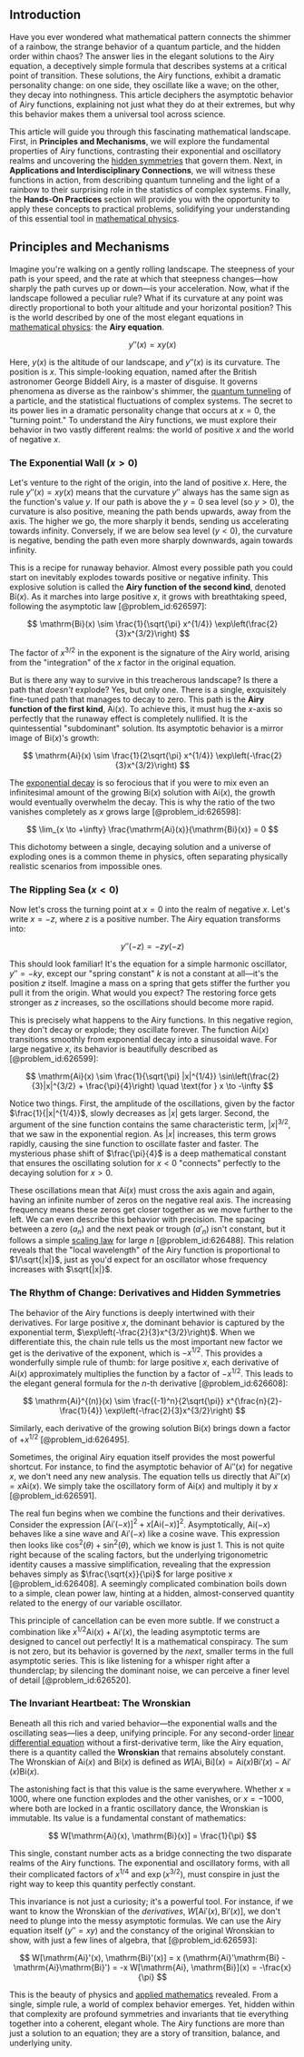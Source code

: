 ## Introduction
Have you ever wondered what mathematical pattern connects the shimmer of a rainbow, the strange behavior of a quantum particle, and the hidden order within chaos? The answer lies in the elegant solutions to the Airy equation, a deceptively simple formula that describes systems at a critical point of transition. These solutions, the Airy functions, exhibit a dramatic personality change: on one side, they oscillate like a wave; on the other, they decay into nothingness. This article deciphers the asymptotic behavior of Airy functions, explaining not just what they do at their extremes, but why this behavior makes them a universal tool across science.

This article will guide you through this fascinating mathematical landscape. First, in **Principles and Mechanisms**, we will explore the fundamental properties of Airy functions, contrasting their exponential and oscillatory realms and uncovering the [hidden symmetries](@article_id:146828) that govern them. Next, in **Applications and Interdisciplinary Connections**, we will witness these functions in action, from describing quantum tunneling and the light of a rainbow to their surprising role in the statistics of complex systems. Finally, the **Hands-On Practices** section will provide you with the opportunity to apply these concepts to practical problems, solidifying your understanding of this essential tool in [mathematical physics](@article_id:264909).

## Principles and Mechanisms

Imagine you're walking on a gently rolling landscape. The steepness of your path is your speed, and the rate at which that steepness changes—how sharply the path curves up or down—is your acceleration. Now, what if the landscape followed a peculiar rule? What if its curvature at any point was directly proportional to both your altitude and your horizontal position? This is the world described by one of the most elegant equations in [mathematical physics](@article_id:264909): the **Airy equation**.

$$
y''(x) = x y(x)
$$

Here, $y(x)$ is the altitude of our landscape, and $y''(x)$ is its curvature. The position is $x$. This simple-looking equation, named after the British astronomer George Biddell Airy, is a master of disguise. It governs phenomena as diverse as the rainbow's shimmer, the [quantum tunneling](@article_id:142373) of a particle, and the statistical fluctuations of complex systems. The secret to its power lies in a dramatic personality change that occurs at $x=0$, the "turning point." To understand the Airy functions, we must explore their behavior in two vastly different realms: the world of positive $x$ and the world of negative $x$.

### The Exponential Wall ($x > 0$)

Let's venture to the right of the origin, into the land of positive $x$. Here, the rule $y''(x) = x y(x)$ means that the curvature $y''$ always has the same sign as the function's value $y$. If our path is above the $y=0$ sea level (so $y > 0$), the curvature is also positive, meaning the path bends upwards, away from the axis. The higher we go, the more sharply it bends, sending us accelerating towards infinity. Conversely, if we are below sea level ($y < 0$), the curvature is negative, bending the path even more sharply downwards, again towards infinity.

This is a recipe for runaway behavior. Almost every possible path you could start on inevitably explodes towards positive or negative infinity. This explosive solution is called the **Airy function of the second kind**, denoted $\mathrm{Bi}(x)$. As it marches into large positive $x$, it grows with breathtaking speed, following the asymptotic law [@problem_id:626597]:

$$
\mathrm{Bi}(x) \sim \frac{1}{\sqrt{\pi} x^{1/4}} \exp\left(\frac{2}{3}x^{3/2}\right)
$$

The factor of $x^{3/2}$ in the exponent is the signature of the Airy world, arising from the "integration" of the $x$ factor in the original equation.

But is there any way to survive in this treacherous landscape? Is there a path that *doesn't* explode? Yes, but only one. There is a single, exquisitely fine-tuned path that manages to decay to zero. This path is the **Airy function of the first kind**, $\mathrm{Ai}(x)$. To achieve this, it must hug the $x$-axis so perfectly that the runaway effect is completely nullified. It is the quintessential "subdominant" solution. Its asymptotic behavior is a mirror image of $\mathrm{Bi}(x)$'s growth:

$$
\mathrm{Ai}(x) \sim \frac{1}{2\sqrt{\pi} x^{1/4}} \exp\left(-\frac{2}{3}x^{3/2}\right)
$$

The [exponential decay](@article_id:136268) is so ferocious that if you were to mix even an infinitesimal amount of the growing $\mathrm{Bi}(x)$ solution with $\mathrm{Ai}(x)$, the growth would eventually overwhelm the decay. This is why the ratio of the two vanishes completely as $x$ grows large [@problem_id:626598]:

$$
\lim_{x \to +\infty} \frac{\mathrm{Ai}(x)}{\mathrm{Bi}(x)} = 0
$$

This dichotomy between a single, decaying solution and a universe of exploding ones is a common theme in physics, often separating physically realistic scenarios from impossible ones.

### The Rippling Sea ($x < 0$)

Now let's cross the turning point at $x=0$ into the realm of negative $x$. Let's write $x = -z$, where $z$ is a positive number. The Airy equation transforms into:

$$
y''(-z) = -z y(-z)
$$

This should look familiar! It's the equation for a simple harmonic oscillator, $y'' = -ky$, except our "spring constant" $k$ is not a constant at all—it's the position $z$ itself. Imagine a mass on a spring that gets stiffer the further you pull it from the origin. What would you expect? The restoring force gets stronger as $z$ increases, so the oscillations should become more rapid.

This is precisely what happens to the Airy functions. In this negative region, they don't decay or explode; they oscillate forever. The function $\mathrm{Ai}(x)$ transitions smoothly from exponential decay into a sinusoidal wave. For large negative $x$, its behavior is beautifully described as [@problem_id:626599]:

$$
\mathrm{Ai}(x) \sim \frac{1}{\sqrt{\pi} |x|^{1/4}} \sin\left(\frac{2}{3}|x|^{3/2} + \frac{\pi}{4}\right) \quad \text{for } x \to -\infty
$$

Notice two things. First, the amplitude of the oscillations, given by the factor $\frac{1}{|x|^{1/4}}$, slowly decreases as $|x|$ gets larger. Second, the argument of the sine function contains the same characteristic term, $|x|^{3/2}$, that we saw in the exponential region. As $|x|$ increases, this term grows rapidly, causing the sine function to oscillate faster and faster. The mysterious phase shift of $\frac{\pi}{4}$ is a deep mathematical constant that ensures the oscillating solution for $x<0$ "connects" perfectly to the decaying solution for $x>0$.

These oscillations mean that $\mathrm{Ai}(x)$ must cross the axis again and again, having an infinite number of zeros on the negative real axis. The increasing frequency means these zeros get closer together as we move further to the left. We can even describe this behavior with precision. The spacing between a zero ($a_n$) and the next peak or trough ($a'_n$) isn't constant, but it follows a simple [scaling law](@article_id:265692) for large $n$ [@problem_id:626488]. This relation reveals that the "local wavelength" of the Airy function is proportional to $1/\sqrt{|x|}$, just as you'd expect for an oscillator whose frequency increases with $\sqrt{|x|}$.

### The Rhythm of Change: Derivatives and Hidden Symmetries

The behavior of the Airy functions is deeply intertwined with their derivatives. For large positive $x$, the dominant behavior is captured by the exponential term, $\exp\left(-\frac{2}{3}x^{3/2}\right)$. When we differentiate this, the chain rule tells us the most important new factor we get is the derivative of the exponent, which is $-x^{1/2}$. This provides a wonderfully simple rule of thumb: for large positive $x$, each derivative of $\mathrm{Ai}(x)$ approximately multiplies the function by a factor of $-x^{1/2}$. This leads to the elegant general formula for the $n$-th derivative [@problem_id:626608]:

$$
\mathrm{Ai}^{(n)}(x) \sim \frac{(-1)^n}{2\sqrt{\pi}} x^{\frac{n}{2}-\frac{1}{4}} \exp\left(-\frac{2}{3}x^{3/2}\right)
$$

Similarly, each derivative of the growing solution $\mathrm{Bi}(x)$ brings down a factor of $+x^{1/2}$ [@problem_id:626495].

Sometimes, the original Airy equation itself provides the most powerful shortcut. For instance, to find the asymptotic behavior of $\mathrm{Ai}''(x)$ for negative $x$, we don't need any new analysis. The equation tells us directly that $\mathrm{Ai}''(x) = x \mathrm{Ai}(x)$. We simply take the oscillatory form of $\mathrm{Ai}(x)$ and multiply it by $x$ [@problem_id:626591].

The real fun begins when we combine the functions and their derivatives. Consider the expression $[\mathrm{Ai}'(-x)]^2 + x[\mathrm{Ai}(-x)]^2$. Asymptotically, $\mathrm{Ai}(-x)$ behaves like a sine wave and $\mathrm{Ai}'(-x)$ like a cosine wave. This expression then looks like $\cos^2(\theta) + \sin^2(\theta)$, which we know is just 1. This is not quite right because of the scaling factors, but the underlying trigonometric identity causes a massive simplification, revealing that the expression behaves simply as $\frac{\sqrt{x}}{\pi}$ for large positive $x$ [@problem_id:626408]. A seemingly complicated combination boils down to a simple, clean power law, hinting at a hidden, almost-conserved quantity related to the energy of our variable oscillator.

This principle of cancellation can be even more subtle. If we construct a combination like $x^{1/2}\mathrm{Ai}(x) + \mathrm{Ai}'(x)$, the leading asymptotic terms are designed to cancel out perfectly! It is a mathematical conspiracy. The sum is not zero, but its behavior is governed by the *next*, smaller terms in the full asymptotic series. This is like listening for a whisper right after a thunderclap; by silencing the dominant noise, we can perceive a finer level of detail [@problem_id:626520].

### The Invariant Heartbeat: The Wronskian

Beneath all this rich and varied behavior—the exponential walls and the oscillating seas—lies a deep, unifying principle. For any second-order [linear differential equation](@article_id:168568) without a first-derivative term, like the Airy equation, there is a quantity called the **Wronskian** that remains absolutely constant. The Wronskian of $\mathrm{Ai}(x)$ and $\mathrm{Bi}(x)$ is defined as $W[\mathrm{Ai}, \mathrm{Bi}](x) = \mathrm{Ai}(x)\mathrm{Bi}'(x) - \mathrm{Ai}'(x)\mathrm{Bi}(x)$.

The astonishing fact is that this value is the same everywhere. Whether $x = 1000$, where one function explodes and the other vanishes, or $x = -1000$, where both are locked in a frantic oscillatory dance, the Wronskian is immutable. Its value is a fundamental constant of mathematics:

$$
W[\mathrm{Ai}(x), \mathrm{Bi}(x)] = \frac{1}{\pi}
$$

This single, constant number acts as a bridge connecting the two disparate realms of the Airy functions. The exponential and oscillatory forms, with all their complicated factors of $x^{1/4}$ and $\exp(x^{3/2})$, must conspire in just the right way to keep this quantity perfectly constant.

This invariance is not just a curiosity; it's a powerful tool. For instance, if we want to know the Wronskian of the *derivatives*, $W[\mathrm{Ai}'(x), \mathrm{Bi}'(x)]$, we don't need to plunge into the messy asymptotic formulas. We can use the Airy equation itself ($y''=xy$) and the constancy of the original Wronskian to show, with just a few lines of algebra, that [@problem_id:626593]:

$$
W[\mathrm{Ai}'(x), \mathrm{Bi}'(x)] = x (\mathrm{Ai}'\mathrm{Bi} - \mathrm{Ai}\mathrm{Bi}') = -x W[\mathrm{Ai}, \mathrm{Bi}](x) = -\frac{x}{\pi}
$$

This is the beauty of physics and [applied mathematics](@article_id:169789) revealed. From a single, simple rule, a world of complex behavior emerges. Yet, hidden within that complexity are profound symmetries and invariants that tie everything together into a coherent, elegant whole. The Airy functions are more than just a solution to an equation; they are a story of transition, balance, and underlying unity.